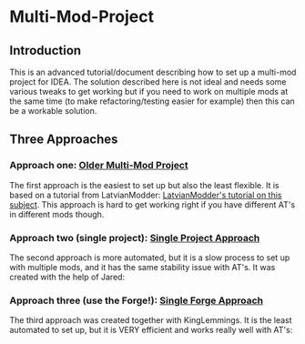 # Multi-Mod-Project

## Introduction

This is an advanced tutorial/document describing how to set up a multi-mod project for IDEA.
The solution described here is not ideal and needs some various tweaks to get working but if you need to work on multiple mods at the same time (to make refactoring/testing easier for example) then this can be a workable solution.

## Three Approaches

### Approach one: [Older Multi-Mod Project](./multi-old.md)

The first approach is the easiest to set up but also the least flexible.
It is based on a tutorial from LatvianModder: [LatvianModder's tutorial on this subject](https://latmod.com/moddingtutorials/?page=multimods).
This approach is hard to get working right if you have different AT's in different mods though.

### Approach two (single project): [Single Project Approach](./single)

The second approach is more automated, but it is a slow process to set up with multiple mods, and it has the same stability issue with AT's.
It was created with the help of Jared:

### Approach three (use the Forge!): [Single Forge Approach](./single-forge)

The third approach was created together with KingLemmings. It is the least automated to set up, but it is VERY efficient and works really well with AT's:
